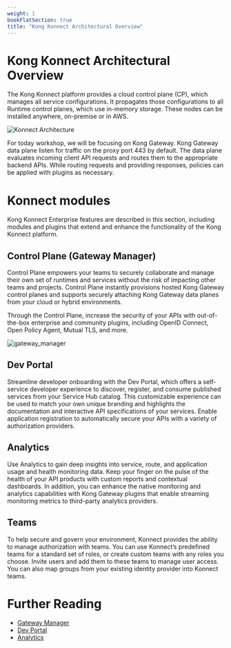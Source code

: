 ```yaml
---
weight: 1
bookFlatSection: true
title: "Kong Konnect Architectural Overview"
---
```


# Kong Konnect Architectural Overview

The Kong Konnect platform provides a cloud control plane (CP), which manages all service configurations. It propagates those configurations to all Runtime control planes, which use in-memory storage. These nodes can be installed anywhere, on-premise or in AWS.

![Konnect Architecture](/images/konnect-introduction.png)

For today workshop, we will be focusing on Kong Gateway.
Kong Gateway data plane listen for traffic on the proxy port 443 by default. The data plane evaluates incoming client API requests and routes them to the appropriate backend APIs. While routing requests and providing responses, policies can be applied with plugins as necessary.

# Konnect modules

Kong Konnect Enterprise features are described in this section, including modules and plugins that extend and enhance the functionality of the Kong Konnect platform.

## Control Plane (Gateway Manager)
Control Plane empowers your teams to securely collaborate and manage their own set of runtimes and services without the risk of impacting other teams and projects. Control Plane instantly provisions hosted Kong Gateway control planes and supports securely attaching Kong Gateway data planes from your cloud or hybrid environments.

Through the Control Plane, increase the security of your APIs with out-of-the-box enterprise and community plugins, including OpenID Connect, Open Policy Agent, Mutual TLS, and more.


![gateway_manager](/images/gateway_cp.png)
## Dev Portal
Streamline developer onboarding with the Dev Portal, which offers a self-service developer experience to discover, register, and consume published services from your Service Hub catalog. This customizable experience can be used to match your own unique branding and highlights the documentation and interactive API specifications of your services. Enable application registration to automatically secure your APIs with a variety of authorization providers.

## Analytics
Use Analytics to gain deep insights into service, route, and application usage and health monitoring data. Keep your finger on the pulse of the health of your API products with custom reports and contextual dashboards. In addition, you can enhance the native monitoring and analytics capabilities with Kong Gateway plugins that enable streaming monitoring metrics to third-party analytics providers.

## Teams
To help secure and govern your environment, Konnect provides the ability to manage authorization with teams. You can use Konnect’s predefined teams for a standard set of roles, or create custom teams with any roles you choose. Invite users and add them to these teams to manage user access. You can also map groups from your existing identity provider into Konnect teams.

# Further Reading

* [Gateway Manager](https://docs.konghq.com/konnect/gateway-manager/)
* [Dev Portal](https://docs.konghq.com/konnect/dev-portal/)
* [Analytics](https://docs.konghq.com/konnect/analytics/)